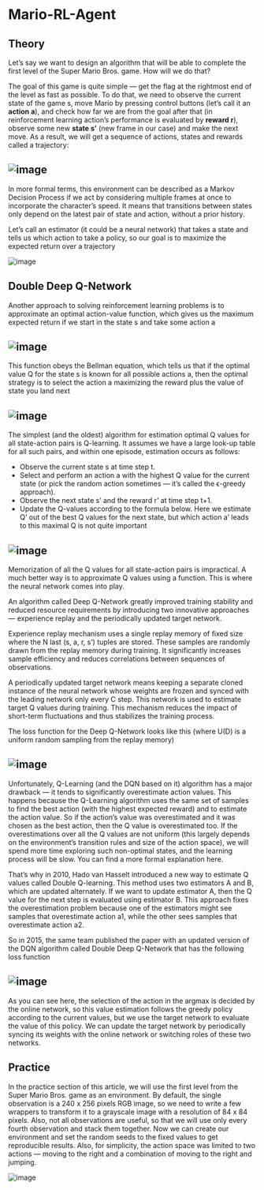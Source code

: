 # Mario-RL-Agent

## Theory
Let’s say we want to design an algorithm that will be able to complete the first level of the Super Mario Bros. game. How will we do that?

The goal of this game is quite simple — get the flag at the rightmost end of the level as fast as possible. To do that, we need to observe the current state of the game s, move Mario by pressing control buttons (let’s call it an **action a**), and check how far we are from the goal after that (in reinforcement learning action’s performance is evaluated by **reward r**), observe some new **state s’** (new frame in our case) and make the next move. As a result, we will get a sequence of actions, states and rewards called a trajectory:

![image](https://user-images.githubusercontent.com/77194307/176742857-071031c7-237f-4008-80bf-fe8d0324d584.png)
---

In more formal terms, this environment can be described as a Markov Decision Process if we act by considering multiple frames at once to incorporate the character’s speed. It means that transitions between states only depend on the latest pair of state and action, without a prior history.

Let’s call an estimator (it could be a neural network) that takes a state and tells us which action to take a policy, so our goal is to maximize the expected return over a trajectory

![image](https://user-images.githubusercontent.com/77194307/176743103-247c5350-3ee6-4751-a95e-d7ce8079d587.png)

## Double Deep Q-Network
Another approach to solving reinforcement learning problems is to approximate an optimal action-value function, which gives us the maximum expected return if we start in the state s and take some action a

![image](https://user-images.githubusercontent.com/77194307/176743352-eb0fb856-b61c-4411-8bcc-ef52b22e32c0.png)
---
This function obeys the Bellman equation, which tells us that if the optimal value Q for the state s is known for all possible actions a, then the optimal strategy is to select the action a maximizing the reward plus the value of state you land next

![image](https://user-images.githubusercontent.com/77194307/176743459-41d0d1dc-0d13-49b4-ab10-23a2274b4d4a.png)
---
The simplest (and the oldest) algorithm for estimation optimal Q values for all state-action pairs is Q-learning. It assumes we have a large look-up table for all such pairs, and within one episode, estimation occurs as follows:

* Observe the current state s at time step t.
* Select and perform an action a with the highest Q value for the current state (or pick the random action sometimes — it’s called the ϵ-greedy approach).
* Observe the next state s’ and the reward r’ at time step t+1.
* Update the Q-values according to the formula below. Here we estimate Q’ out of the best Q values for the next state, but which action a’ leads to this maximal Q is not quite important

![image](https://user-images.githubusercontent.com/77194307/176743814-341fc0b8-cc14-4218-a244-19da4be9ea1e.png)
---
Memorization of all the Q values for all state-action pairs is impractical. A much better way is to approximate Q values using a function. This is where the neural network comes into play.

An algorithm called Deep Q-Network greatly improved training stability and reduced resource requirements by introducing two innovative approaches — experience replay and the periodically updated target network.

Experience replay mechanism uses a single replay memory of fixed size where the N last (s, a, r, s’) tuples are stored. These samples are randomly drawn from the replay memory during training. It significantly increases sample efficiency and reduces correlations between sequences of observations.

A periodically updated target network means keeping a separate cloned instance of the neural network whose weights are frozen and synced with the leading network only every C step. This network is used to estimate target Q values during training. This mechanism reduces the impact of short-term fluctuations and thus stabilizes the training process.

The loss function for the Deep Q-Network looks like this (where U(D) is a uniform random sampling from the replay memory)

![image](https://user-images.githubusercontent.com/77194307/176743936-83d0a944-9792-47c3-a94c-13f5bf79c1f4.png)
---
Unfortunately, Q-Learning (and the DQN based on it) algorithm has a major drawback — it tends to significantly overestimate action values. This happens because the Q-Learning algorithm uses the same set of samples to find the best action (with the highest expected reward) and to estimate the action value. So if the action’s value was overestimated and it was chosen as the best action, then the Q value is overestimated too. If the overestimations over all the Q values are not uniform (this largely depends on the environment’s transition rules and size of the action space), we will spend more time exploring such non-optimal states, and the learning process will be slow. You can find a more formal explanation here.

That’s why in 2010, Hado van Hasselt introduced a new way to estimate Q values called Double Q-learning. This method uses two estimators A and B, which are updated alternately. If we want to update estimator A, then the Q value for the next step is evaluated using estimator B. This approach fixes the overestimation problem because one of the estimators might see samples that overestimate action a1, while the other sees samples that overestimate action a2.

So in 2015, the same team published the paper with an updated version of the DQN algorithm called Double Deep Q-Network that has the following loss function

 ![image](https://user-images.githubusercontent.com/77194307/176744049-9fabf81f-aa35-4ba5-b798-7d7db7d58bae.png)
---
As you can see here, the selection of the action in the argmax is decided by the online network, so this value estimation follows the greedy policy according to the current values, but we use the target network to evaluate the value of this policy. We can update the target network by periodically syncing its weights with the online network or switching roles of these two networks.



## Practice
In the practice section of this article, we will use the first level from the Super Mario Bros. game as an environment. By default, the single observation is a 240 x 256 pixels RGB image, so we need to write a few wrappers to transform it to a grayscale image with a resolution of 84 x 84 pixels. Also, not all observations are useful, so that we will use only every fourth observation and stack them together.
Now we can create our environment and set the random seeds to the fixed values to get reproducible results. Also, for simplicity, the action space was limited to two actions — moving to the right and a combination of moving to the right and jumping.

![image](https://user-images.githubusercontent.com/77194307/176744433-1aa5cad4-ccd4-4cfa-b337-928f2ffc08f8.png)
